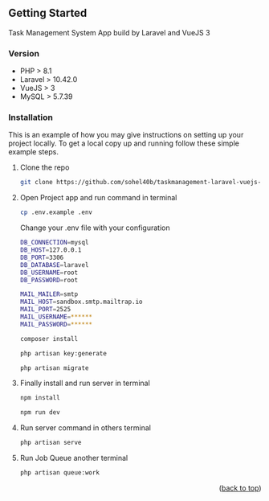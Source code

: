 <a name="readme-top"></a>

<!-- GETTING STARTED -->
## Getting Started

Task Management System App build by Laravel and VueJS 3

### Version

- PHP > 8.1
- Laravel > 10.42.0
- VueJS > 3
- MySQL > 5.7.39

### Installation

This is an example of how you may give instructions on setting up your project locally. To get a local copy up and running follow these simple example steps.

1. Clone the repo
   ```sh
   git clone https://github.com/sohel40b/taskmanagement-laravel-vuejs-mysql.git
   ```
2. Open Project app and run command in terminal
   ```sh
   cp .env.example .env
   ```
   Change your .env file with your configuration
   ```sh
   DB_CONNECTION=mysql
   DB_HOST=127.0.0.1
   DB_PORT=3306
   DB_DATABASE=laravel
   DB_USERNAME=root
   DB_PASSWORD=root

   MAIL_MAILER=smtp
   MAIL_HOST=sandbox.smtp.mailtrap.io
   MAIL_PORT=2525
   MAIL_USERNAME=******
   MAIL_PASSWORD=******
   ```
   ```sh
   composer install
   ```
   ```sh
   php artisan key:generate 
   ```
   ```sh
   php artisan migrate
   ```
3. Finally install and run server in terminal
   ```sh
   npm install
   ```
   ```sh
   npm run dev
   ```
4. Run server command in others terminal
   ```sh
   php artisan serve
   ```
5. Run Job Queue another terminal
   ```sh
   php artisan queue:work
   ```
<p align="right">(<a href="#readme-top">back to top</a>)</p>
